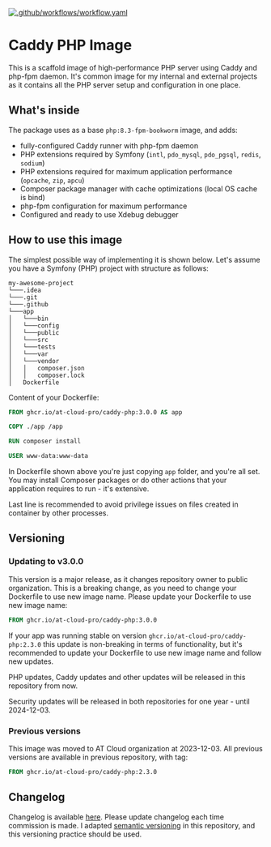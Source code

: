 [![.github/workflows/workflow.yaml](https://github.com/at-cloud-pro/caddy-php-image/actions/workflows/workflow.yaml/badge.svg?branch=main)](https://github.com/at-cloud-pro/caddy-php-image/actions/workflows/workflow.yaml)

# Caddy PHP Image
This is a scaffold image of high-performance PHP server using Caddy and php-fpm daemon. It's common image for my
internal and external projects as it contains all the PHP server setup and configuration in one place.

## What's inside
The package uses as a base `php:8.3-fpm-bookworm` image, and adds:
* fully-configured Caddy runner with php-fpm daemon
* PHP extensions required by Symfony (`intl`, `pdo_mysql`, `pdo_pgsql`, `redis`, `sodium`)
* PHP extensions required for maximum application performance (`opcache`, `zip`, `apcu`)
* Composer package manager with cache optimizations (local OS cache is bind)
* php-fpm configuration for maximum performance
* Configured and ready to use Xdebug debugger

## How to use this image
The simplest possible way of implementing it is shown below. Let's assume you have a Symfony (PHP) project with
structure as follows:

```
my-awesome-project
└───.idea
└───.git
└───.github
└───app
│   └───bin
│   └───config
│   └───public
│   └───src
│   └───tests
│   └───var
│   └───vendor
│   │   composer.json
│   │   composer.lock
│   Dockerfile
```

Content of your Dockerfile:

```dockerfile
FROM ghcr.io/at-cloud-pro/caddy-php:3.0.0 AS app

COPY ./app /app

RUN composer install

USER www-data:www-data
```
In Dockerfile shown above you're just copying `app` folder, and you're all set. You may install Composer packages or do
other actions that your application requires to run - it's extensive.

Last line is recommended to avoid privilege issues on files created in container by other processes.

## Versioning
### Updating to v3.0.0
This version is a major release, as it changes repository owner to public organization. This is a breaking change, as
you need to change your Dockerfile to use new image name. Please update your Dockerfile to use new image name:
```dockerfile
FROM ghcr.io/at-cloud-pro/caddy-php:3.0.0
```
If your app was running stable on version `ghcr.io/at-cloud-pro/caddy-php:2.3.0` this update is non-breaking in terms of
functionality, but it's recommended to update your Dockerfile to use new image name and follow new updates.

PHP updates, Caddy updates and other updates will be released in this repository from now.

Security updates will be released in both repositories for one year - until 2024-12-03.

### Previous versions
This image was moved to AT Cloud organization at 2023-12-03. All previous versions are available in previous repository,
with tag:
```dockerfile
FROM ghcr.io/at-cloud-pro/caddy-php:2.3.0
```

## Changelog
Changelog is available [here](CHANGELOG.md). Please update changelog each time commission is made. I adapted
[semantic versioning](https://semver.org/) in this repository, and this versioning practice should be used.
